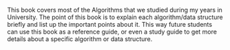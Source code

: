 This book covers most of the Algorithms that we studied during my years in University. The point of this book is to explain each algorithm/data structure briefly and list up the important points about it. This way future students can use this book as a reference guide, or even a study guide to get more details about a specific algorithm or data structure.